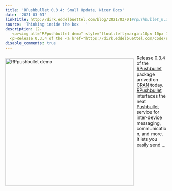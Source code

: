 ```yaml
---
title: 'RPushbullet 0.3.4: Small Update, Nicer Docs'
date: '2021-03-01'
linkTitle: http://dirk.eddelbuettel.com/blog/2021/03/01#rpushbullet_0.3.4
source: 'Thinking inside the box   '
description: |2-
   <p><img alt="RPpushbullet demo" style="float:left;margin:10px 10px 10px 0;" width="400" src="https://github.com/eddelbuettel/rpushbullet/raw/master/attic/rpushbullet_message.png"/></p>
  <p>Release 0.3.4 of the <a href="https://dirk.eddelbuettel.com/code/rpushbullet.html">RPushbullet</a> package arrived on <a href="https://cran.r-project.org">CRAN</a> today. <a href="https://dirk.eddelbuettel.com/code/rpushbullet.html">RPushbullet</a> interfaces the neat <a href="https://www.pushbullet.com">Pushbullet</a> service for inter-device messaging, communication, and more. It lets you easily send ...
disable_comments: true
---
```

 <p><img alt="RPpushbullet demo" style="float:left;margin:10px 10px 10px 0;" width="400" src="https://github.com/eddelbuettel/rpushbullet/raw/master/attic/rpushbullet_message.png"/></p>
<p>Release 0.3.4 of the <a href="https://dirk.eddelbuettel.com/code/rpushbullet.html">RPushbullet</a> package arrived on <a href="https://cran.r-project.org">CRAN</a> today. <a href="https://dirk.eddelbuettel.com/code/rpushbullet.html">RPushbullet</a> interfaces the neat <a href="https://www.pushbullet.com">Pushbullet</a> service for inter-device messaging, communication, and more. It lets you easily send ...